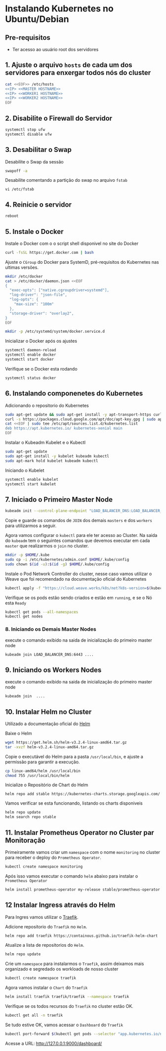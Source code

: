 # Instalando Kubernetes no Ubuntu/Debian

## Pre-requisitos

- Ter acesso ao usuário root dos servidores

## 1. Ajuste o arquivo `hosts` de cada um dos servidores para enxergar todos nós do cluster

``` sh
cat <<EOF>> /etc/hosts
<<IP> <<MASTER HOSTNAME>>
<<IP> <<WORKER1 HOSTNAME>>
<<IP> <<WORKER2 HOSTNAME>>
EOF
```

## 2. Disabilite o Firewall do Servidor

``` bash
systemctl stop ufw
systemctl disable ufw
```

## 3. Desabilitar o Swap
Desabilite o Swap da sessão
```sh
swapoff -a
```
Desabilite comentando a partição do swap no arquivo `fstab`
```
vi /etc/fstab
```

## 4. Reinicie o servidor

``` sh
reboot
```

## 5. Instale o Docker

Instale o Docker com o o script shell disponivel no site do Docker

``` sh
curl -fsSL https://get.docker.com | bash
```
Ajuste o `CGroup` do Docker para SystemD, pré-requisitos do Kubernetes nas ultimas versões.

```sh 
mkdir /etc/docker
cat > /etc/docker/daemon.json <<EOF
{
  "exec-opts": ["native.cgroupdriver=systemd"],
  "log-driver": "json-file",
  "log-opts": {
    "max-size": "100m"
  },
  "storage-driver": "overlay2",
}
EOF
```
``` sh
mkdir -p /etc/systemd/system/docker.service.d
```
Inicializar o Docker após os ajustes
``` sh
systemctl daemon-reload
systemctl enable docker
systemctl start docker
```
Verifique se o Docker esta rodando
```sh
systemctl status docker
```
## 6. Instalando componenetes do Kubernetes

Adicionando o repositorio do Kubernetes
```sh
sudo apt-get update && sudo apt-get install -y apt-transport-https curl
curl -s https://packages.cloud.google.com/apt/doc/apt-key.gpg | sudo apt-key add -
cat <<EOF | sudo tee /etc/apt/sources.list.d/kubernetes.list
deb https://apt.kubernetes.io/ kubernetes-xenial main
EOF
```
Instalar o Kubeadm Kubelet e o Kubectl
```sh
sudo apt-get update
sudo apt-get install -y kubelet kubeadm kubectl
sudo apt-mark hold kubelet kubeadm kubectl
```
Iniciando o Kubelet
```sh
systemctl enable kubelet
systemctl start kubelet
```

## 7. Iniciado o Primeiro Master Node
```sh
kubeadm init --control-plane-endpoint "LOAD_BALANCER_DNS:LOAD_BALANCER_PORT" --upload-certs
```
Copie e guarde os comandos de `JOIN` dos demais `masters` e dos `workers` para utilizarmos a seguir.

Agora vamos configurar o `kubectl` para ele ter acesso ao Cluster. Na saida do `kubeadm` tem o seguintes comandos que devemos executar em cada `master` que realizarmos o `join` no cluster.

```sh
mkdir -p $HOME/.kube
sudo cp -i /etc/kubernetes/admin.conf $HOME/.kube/config
sudo chown $(id -u):$(id -g) $HOME/.kube/config
```

Instale o Pod Network Controller do cluster, nesse caso vamos utilizar o Weave que foi recomendado na documentação oficial do Kubernetes
```sh
kubectl apply -f "https://cloud.weave.works/k8s/net?k8s-version=$(kubectl version | base64 | tr -d '\n')"
```
Verifique se os pods estão sendo criados e estão em `running`, e se o Nó esta `Ready`
```sh
kubectl get pods --all-namespaces
kubectl get nodes
```
### 8. Iniciando os Demais Master Nodes
execute o comando exibido na saida de inicialização do primeiro master node
```sh
kubeadm join LOAD_BALANCER_DNS:6443 ....
```

## 9. Iniciando os Workers Nodes
execute o comando exibido na saida de inicialização do primeiro master node
```sh
kubeadm join  ....
```

## 10. Instalar Helm no Cluster
Utilizado a documentação oficial do [Helm](https://helm.sh/docs/intro/quickstart/)

Baixe o Helm
```sh
wget https://get.helm.sh/helm-v3.2.4-linux-amd64.tar.gz
tar -xvzf helm-v3.2.4-linux-amd64.tar.gz
```
Copie o executável do Helm para a pasta `/usr/local/bin`, e ajuste a permissão para garantir a execução.
```sh
cp linux-amd64/helm /usr/local/bin
chmod 755 /usr/local/bin/helm
```
Inicialize o Repositório de Chart do Helm
```
helm repo add stable https://kubernetes-charts.storage.googleapis.com/
```
Vamos verificar se esta funcionando, listando os charts disponiveis
```sh
helm repo update
helm search repo stable
```
## 11. Instalar Prometheus Operator no Cluster par Monitoração
Primeiramente vamos criar um `namespace` com o nome `monitoring` no cluster para receber o deploy do `Prometheus Operator`.
```sh
kubectl create namespace monitoring
```
Após isso vamos executar o comando `helm` abaixo para instalar o `Prometheus Operator`
```sh
helm install prometheus-operator my-release stable/prometheus-operator --namespace monitoring
```
## 12 Instalar Ingress através do Helm
Para Ingres vamos utilizar o [Traefik](https://docs.traefik.io/).

Adicione repositorio do `Traefik` no `Helm`.

```sh
helm repo add traefik https://containous.github.io/traefik-helm-chart
```

Atualize a lista de repositorios do `Helm`.

```sh
helm repo update
```

Crie um `namespace` para instalarmos o `Traefik`, assim deixamos mais organizado e segredado os workloads de nosso cluster 
```sh
kubectl create namespace traefik
```

Agora vamos instalar o `Chart` do `Traefik`

```sh
helm install traefik traefik/traefik --namespace traefik
```
Verifique se os todos recursos do `Traefik` no cluster estão OK.

```sh
kubectl get all -n traefik
```
Se tudo estive OK, vamos acessar o `Dashboard` do `Traefik`

```sh
kubectl port-forward $(kubectl get pods --selector "app.kubernetes.io/name=traefik" --output=name) 9000:9000
```
Acesse a URL: http://127.0.0.1:9000/dashboard/





